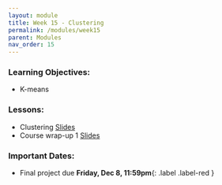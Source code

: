 ```yaml
---
layout: module
title: Week 15 - Clustering 
permalink: /modules/week15
parent: Modules
nav_order: 15
---
```


### Learning Objectives:
* K-means

### Lessons:
* Clustering [Slides](https://xinchenyu.github.io/csc380-fall23/Slides/23f380_clustering_lecture1.pdf)
* Course wrap-up 1 [Slides](https://xinchenyu.github.io/csc380-fall23/Slides/23f380_final_lecture1.pdf)


### Important Dates:
* Final project due **Friday, Dec 8, 11:59pm**{: .label .label-red }



